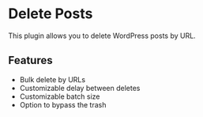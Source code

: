 # Delete Posts

This plugin allows you to delete WordPress posts by URL.

## Features

- Bulk delete by URLs
- Customizable delay between deletes
- Customizable batch size
- Option to bypass the trash
